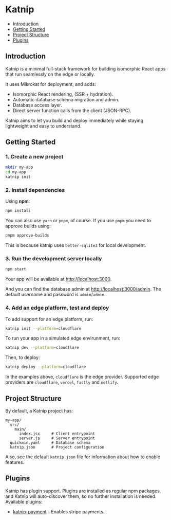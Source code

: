 # Katnip

* [Introduction](#introduction)
* [Getting Started](#getting-started)
* [Project Structure](#project-structure)
* [Plugins](#plugins)

## Introduction

Katnip is a minimal full-stack framework for building isomorphic React apps that run seamlessly on the edge or locally.

It uses Mikrokat for deployment, and adds:

- Isomorphic React rendering, (SSR + hydration).
- Automatic database schema migration and admin.
- Database access layer.
- Direct server function calls from the client (JSON-RPC).

Katnip aims to let you build and deploy immediately while staying lightweight and easy to understand.

## Getting Started

### 1. Create a new project

```bash
mkdir my-app
cd my-app
katnip init
```

### 2. Install dependencies

Using **npm**:

```bash
npm install
```

You can also use `yarn` or `pnpm`, of course. If you use `pnpm` you need to approve builds using:

```bash
pnpm approve-builds
```

This is because katnip uses `better-sqlite3` for local development.

### 3. Run the development server locally

```bash
npm start
```

Your app will be available at [http://localhost:3000](http://localhost:3000).

And you can find the database admin at [http://localhost:3000/admin](http://localhost:3000/admin).
The default username and password is `admin`/`admin`. 

### 4. Add an edge platform, test and deploy

To add support for an edge platform, run:

```bash
katnip init --platform=cloudflare
```

To run your app in a simulated edge envirunment, run:

```bash
katnip dev --platform=cloudflare
```

Then, to deploy:

```bash
katnip deploy --platform=cloudflare
```

In the examples above, `cloudflare` is the edge provider.
Supported edge providers are `cloudflare`, `vercel`, `fastly` and `netlify`.

## Project Structure

By default, a Katnip project has:

```
my-app/
  src/
    main/
      index.jsx     # Client entrypoint
      server.js     # Server entrypoint
  quickmin.yaml     # Database schema
  katnip.json       # Project configuration
```

Also, see the default `katnip.json` file for information about how to enable features.

## Plugins

Katnip has plugin support. Plugins are installed as regular npm packages, and Katnip will auto-discover
them, so no further installation is needed. Available plugins:

* [katnip-payment](https://www.npmjs.com/package/katnip-payment) - Enables stripe payments.
